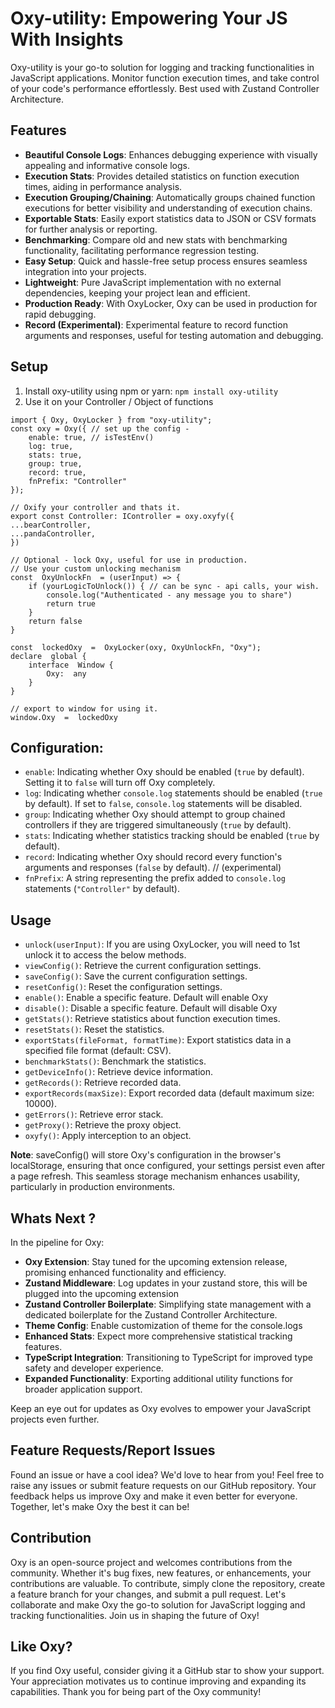# Oxy-utility: Empowering Your JS With Insights

Oxy-utility is your go-to solution for logging and tracking functionalities in JavaScript applications. Monitor function execution times, and take control of your code's performance effortlessly. Best used with Zustand Controller Architecture.

## Features

-   **Beautiful Console Logs**: Enhances debugging experience with visually appealing and informative console logs.
-   **Execution Stats**: Provides detailed statistics on function execution times, aiding in performance analysis.
-   **Execution Grouping/Chaining**: Automatically groups chained function executions for better visibility and understanding of execution chains.
-   **Exportable Stats**: Easily export statistics data to JSON or CSV formats for further analysis or reporting.
-   **Benchmarking**: Compare old and new stats with benchmarking functionality, facilitating performance regression testing.
-   **Easy Setup**: Quick and hassle-free setup process ensures seamless integration into your projects.
-   **Lightweight**: Pure JavaScript implementation with no external dependencies, keeping your project lean and efficient.
-   **Production Ready**: With OxyLocker, Oxy can be used in production for rapid debugging.
-   **Record (Experimental)**: Experimental feature to record function arguments and responses, useful for testing automation and debugging.

## Setup

1. Install oxy-utility using npm or yarn: 
 ```npm install oxy-utility```
2.  Use it on your Controller / Object of functions
```
import { Oxy, OxyLocker } from "oxy-utility";
const oxy = Oxy({ // set up the config - 
	enable: true, // isTestEnv()
	log: true, 
	stats: true, 
	group: true, 
	record: true, 
	fnPrefix: "Controller" 
});

// Oxify your controller and thats it.
export const Controller: IController = oxy.oxyfy({
...bearController,
...pandaController,
})

// Optional - lock Oxy, useful for use in production.
// Use your custom unlocking mechanism
const  OxyUnlockFn  = (userInput) => {
	if (yourLogicToUnlock()) { // can be sync - api calls, your wish.
		console.log("Authenticated - any message you to share")
		return true
	}
	return false
}

const  lockedOxy  =  OxyLocker(oxy, OxyUnlockFn, "Oxy");
declare  global {
	interface  Window {
		Oxy:  any
	}
}

// export to window for using it.
window.Oxy  =  lockedOxy
```
## Configuration: 
- `enable`: Indicating whether Oxy should be enabled (`true` by default). Setting it to `false` will turn off Oxy completely.
-   `log`: Indicating whether `console.log` statements should be enabled (`true` by default). If set to `false`, `console.log` statements will be disabled.
-   `group`: Indicating whether Oxy should attempt to group chained controllers if they are triggered simultaneously (`true` by default).
-   `stats`: Indicating whether statistics tracking should be enabled (`true` by default).
-   `record`: Indicating whether Oxy should record every function's arguments and responses (`false` by default). // (experimental)
-   `fnPrefix`: A string representing the prefix added to `console.log` statements (`"Controller"` by default).

## Usage

-  `unlock(userInput)`: If you are using OxyLocker, you will need to 1st unlock it to access the below methods. 
- `viewConfig()`: Retrieve the current configuration settings. 
-  `saveConfig()`: Save the current configuration settings. 
-  `resetConfig()`: Reset the configuration settings. 
-  `enable()`: Enable a specific feature. Default will enable Oxy 
-  `disable()`: Disable a specific feature.  Default will disable Oxy 
-  `getStats()`: Retrieve statistics about function execution times. 
-  `resetStats()`: Reset the statistics. 
-  `exportStats(fileFormat, formatTime)`: Export statistics data in a specified file format (default: CSV). 
-  `benchmarkStats()`: Benchmark the statistics. 
-  `getDeviceInfo()`: Retrieve device information. 
-  `getRecords()`: Retrieve recorded data. 
-  `exportRecords(maxSize)`: Export recorded data (default maximum size: 10000). 
-  `getErrors()`: Retrieve error stack. 
-  `getProxy()`: Retrieve the proxy object. 
-  `oxyfy()`: Apply interception to an object.

**Note**: saveConfig() will store Oxy's configuration in the browser's localStorage, ensuring that once configured, your settings persist even after a page refresh. This seamless storage mechanism enhances usability, particularly in production environments.

## Whats Next ?

In the pipeline for Oxy:

-   **Oxy Extension**: Stay tuned for the upcoming extension release, promising enhanced functionality and efficiency.
- **Zustand Middleware**: Log updates in your zustand store, this will be plugged into the upcoming extension
-   **Zustand Controller Boilerplate**: Simplifying state management with a dedicated boilerplate for the Zustand Controller Architecture.
- **Theme Config**: Enable customization of theme for the console.logs
- **Enhanced Stats**: Expect more comprehensive statistical tracking features.
-   **TypeScript Integration**: Transitioning to TypeScript for improved type safety and developer experience.
-   **Expanded Functionality**: Exporting additional utility functions for broader application support.

Keep an eye out for updates as Oxy evolves to empower your JavaScript projects even further.

## Feature Requests/Report Issues
Found an issue or have a cool idea? We'd love to hear from you! Feel free to raise any issues or submit feature requests on our GitHub repository. Your feedback helps us improve Oxy and make it even better for everyone. Together, let's make Oxy the best it can be!

## Contribution
Oxy is an open-source project and welcomes contributions from the community. Whether it's bug fixes, new features, or enhancements, your contributions are valuable. To contribute, simply clone the repository, create a feature branch for your changes, and submit a pull request. Let's collaborate and make Oxy the go-to solution for JavaScript logging and tracking functionalities. Join us in shaping the future of Oxy!

## Like Oxy?

If you find Oxy useful, consider giving it a GitHub star to show your support. Your appreciation motivates us to continue improving and expanding its capabilities. Thank you for being part of the Oxy community!
